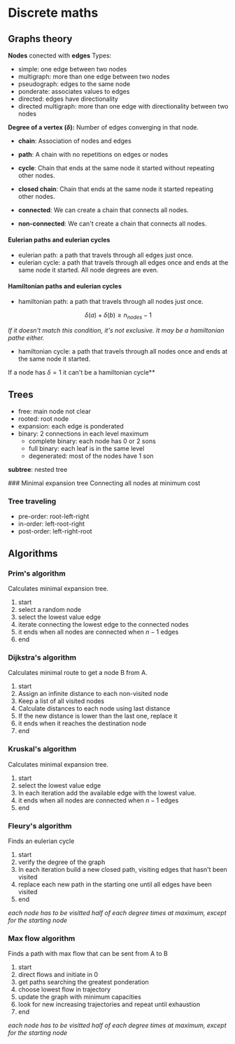# Discrete maths
## Graphs theory
**Nodes** conected with **edges** 
Types:
- simple: one edge between two nodes
- multigraph: more than one edge between two nodes
- pseudograph: edges to the same node
- ponderate: associates values to edges
- directed: edges have directionality
- directed multigraph: more than one edge with directionality between two nodes

**Degree of a vertex ($\delta$):** Number of edges converging in that node.

- **chain**: Association of nodes and edges
- **path**: A chain with no repetitions on edges or nodes
- **cycle**: Chain that ends at the same node it started without repeating other nodes.
- **closed chain**: Chain that ends at the same node it started repeating other nodes.

- **connected**: We can create a chain that connects all nodes.
- **non-connected**: We can't create a chain that connects all nodes.

#### Eulerian paths and eulerian cycles
- eulerian path: a path that travels through all edges just once.
- eulerian cycle: a path that travels through all edges once and ends at the same node it started.
All node degrees are even.

#### Hamiltonian paths and eulerian cycles
- hamiltonian path: a path that travels through all nodes just once.

$$
\delta(a)+\delta(b)\geq{n_{nodes}-1}
$$

*If it doesn't match this condition, it's not exclusive. It may be a hamiltonian pathe either.*

- hamiltonian cycle: a path that travels through all nodes once and ends at the same node it started.

If a node has $\delta = 1$ it can't be a hamiltonian cycle**


## Trees
- free: main node not clear
- rooted: root node
- expansion: each edge is ponderated
- binary: 2 connections in each level maximum
  - complete binary: each node has 0 or 2 sons
  - full binary: each leaf is in the same level
  - degenerated: most of the nodes have 1 son

**subtree**: nested tree

### Minimal expansion tree
Connecting all nodes at minimum cost

### Tree traveling
- pre-order: root-left-right
- in-order: left-root-right
- post-order: left-right-root


## Algorithms
### Prim's algorithm
Calculates minimal expansion tree.

1. start
2. select a random node
3. select the lowest value edge
4. iterate connecting the lowest edge to the connected nodes
5. it ends when all nodes are connected when $n-1$ edges
6. end

### Dijkstra's algorithm
Calculates minimal route to get a node B from A.

1. start
2. Assign an infinite distance to each non-visited node
3. Keep a list of all visited nodes
4. Calculate distances to each node using last distance
5. If the new distance is lower than the last one, replace it
6. it ends when it reaches the destination node
7. end

### Kruskal's algorithm
Calculates minimal expansion tree.

1. start
2. select the lowest value edge
3. In each iteration add the available edge with the lowest value.
4. it ends when all nodes are connected when $n-1$ edges
6. end

### Fleury's algorithm
Finds an eulerian cycle

1. start
2. verify the degree of the graph
3. In each iteration build a new closed path, visiting edges that hasn't been visited
4. replace each new path in the starting one until all edges have been visited
6. end

*each node has to be visitted half of each degree times at maximum, except for the starting node*

### Max flow algorithm
Finds a path with max flow that can be sent from A to B

1. start
2. direct flows and initiate in 0
3. get paths searching the greatest ponderation
4. choose lowest flow in trajectory
5. update the graph with minimum capacities
6. look for new increasing trajectories and repeat until exhaustion
7. end

*each node has to be visitted half of each degree times at maximum, except for the starting node*

